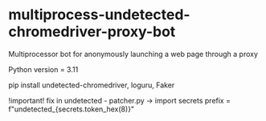 # multiprocess-undetected-chromedriver-proxy-bot
Multiprocessor bot for anonymously launching a web page through a proxy

Python version = 3.11 

pip install undetected-chromedriver, loguru, Faker 

!important!
fix in undetected - patcher.py ->
import secrets prefix = f"undetected_{secrets.token_hex(8)}"